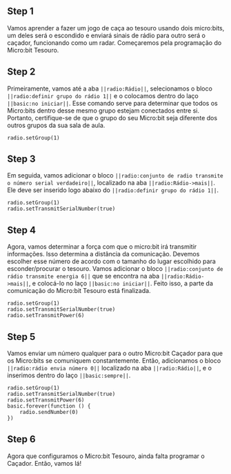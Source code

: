 


## Step 1

Vamos aprender a fazer um jogo de caça ao tesouro usando dois micro:bits, um deles 
será o escondido e enviará sinais de rádio para outro será o caçador, funcionando como um radar. 
Começaremos pela programação do Micro:bit Tesouro.

## Step 2

Primeiramente, vamos até a aba ``||radio:Rádio||``, selecionamos o bloco ``||radio:definir grupo do rádio 1||`` 
e o colocamos dentro do laço ``||basic:no iniciar||``. Esse comando
serve para determinar que todos os Micro:bits dentro desse mesmo grupo estejam conectados entre si. 
Portanto, certifique-se de que o grupo do seu Micro:bit seja diferente dos outros grupos da sua sala de aula.

```blocks
radio.setGroup(1)
```

## Step 3

Em seguida, vamos adicionar o bloco ``||radio:conjunto de radio transmite o número serial verdadeiro||``,
 localizado na aba 
``||radio:Rádio->mais||``. Ele deve ser inserido logo abaixo do ``||radio:definir grupo do rádio 1||``.

```blocks
radio.setGroup(1)
radio.setTransmitSerialNumber(true)
```

## Step 4

Agora, vamos determinar a força com que o micro:bit irá transmitir informações. Isso
determina a distância da comunicação. Devemos escolher esse número de acordo com o tamanho 
do lugar escolhido para esconder/procurar o tesouro. Vamos adicionar o bloco 
``||radio:conjunto de rádio transmite energia 6||`` que se encontra na 
aba ``||radio:Rádio->mais||``, e colocá-lo no laço ``||basic:no iniciar||``. Feito isso, 
a parte da comunicação do Micro:bit Tesouro está finalizada. 


```blocks
radio.setGroup(1)
radio.setTransmitSerialNumber(true)
radio.setTransmitPower(6)
```

## Step 5

Vamos enviar um número qualquer para o outro Micro:bit Caçador para que os Micro:bits 
se comuniquem constantemente. 
Então, adicionamos o bloco ``||radio:rádio envia número 0||`` localizado na aba 
``||radio:Rádio||``, e o inserimos dentro do laço ``||basic:sempre||``.


```blocks
radio.setGroup(1)
radio.setTransmitSerialNumber(true)
radio.setTransmitPower(6)
basic.forever(function () {
    radio.sendNumber(0)
})
```


## Step 6

Agora que configuramos o Micro:bit Tesouro, ainda falta programar o Caçador. Então, vamos lá!

